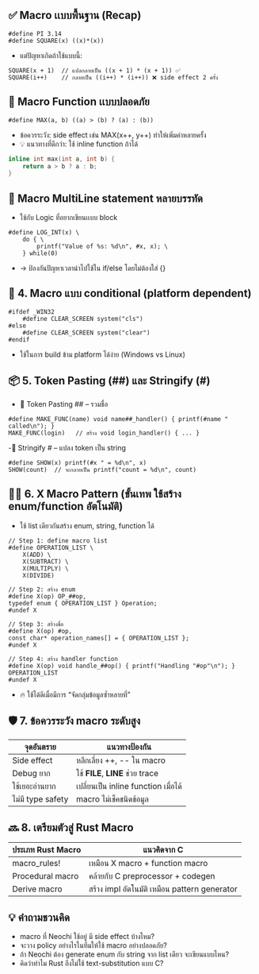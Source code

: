 ## ✅ Macro เเบบพื้นฐาน (Recap)
```
#define PI 3.14
#define SQUARE(x) ((x)*(x))
```
- แต่ปัญหาเกิดถ้าใช้แบบนี้:
```
SQUARE(x + 1)  // แปลกลายเป็น ((x + 1) * (x + 1)) ✅
SQUARE(i++)    // กลายเป็น ((i++) * (i++)) ❌ side effect 2 ครั้ง
```

## 🚀 Macro Function เเบบปลอดภัย
```
#define MAX(a, b) ((a) > (b) ? (a) : (b))
```
- ข้อควรระวัง: side effect เช่น MAX(x++, y++) ทำให้เพิ่มค่าหลายครั้ง
- 💡 แนวทางที่ดีกว่า: ใช้ inline function ถ้าได้
```c
inline int max(int a, int b) {
    return a > b ? a : b;
}
```

## 🧩 Macro MultiLine statement หลายบรรทัด
- ใช้กับ Logic ที่อยากเขียนเเบบ block
```
#define LOG_INT(x) \
    do { \
        printf("Value of %s: %d\n", #x, x); \
    } while(0)
```
- → ป้องกันปัญหาเวลานำไปใช้ใน if/else โดยไม่ต้องใส่ {}

## 🔄 4. Macro แบบ conditional (platform dependent)
```
#ifdef _WIN32
    #define CLEAR_SCREEN system("cls")
#else
    #define CLEAR_SCREEN system("clear")
#endif
```
- ใช้ในการ build ข้าม platform ได้ง่าย (Windows vs Linux)


## 📦 5. Token Pasting (##) และ Stringify (#)
- 🔹 Token Pasting ## – รวมชื่อ
```
#define MAKE_FUNC(name) void name##_handler() { printf(#name " called\n"); }
MAKE_FUNC(login)   // สร้าง void login_handler() { ... }
```
-🔹 Stringify # – แปลง token เป็น string
```
#define SHOW(x) printf(#x " = %d\n", x)
SHOW(count)  // จะกลายเป็น printf("count = %d\n", count)
```

## 🧙‍♂️ 6. X Macro Pattern (ขั้นเทพ ใช้สร้าง enum/function อัตโนมัติ)
- ใช้ list เดียวกันสร้าง enum, string, function ได้
```
// Step 1: define macro list
#define OPERATION_LIST \
    X(ADD) \
    X(SUBTRACT) \
    X(MULTIPLY) \
    X(DIVIDE)

// Step 2: สร้าง enum
#define X(op) OP_##op,
typedef enum { OPERATION_LIST } Operation;
#undef X

// Step 3: สร้างชื่อ
#define X(op) #op,
const char* operation_names[] = { OPERATION_LIST };
#undef X

// Step 4: สร้าง handler function
#define X(op) void handle_##op() { printf("Handling "#op"\n"); }
OPERATION_LIST
#undef X
```
- 🔥 ใช้ได้ดีเมื่อมีการ “จัดกลุ่มข้อมูลซ้ำหลายที่”



## 🛡️ 7. ข้อควรระวัง macro ระดับสูง
| จุดอันตราย        | แนวทางป้องกัน                     |
| --------------- | ------------------------------- |
| Side effect     | หลีกเลี่ยง ++, -- ใน macro         |
| Debug ยาก       | ใช้ __FILE__, __LINE__ ช่วย trace |
| ใช้เยอะอ่านยาก    | เปลี่ยนเป็น inline function เมื่อได้  |
| ไม่มี type safety | macro ไม่เช็คชนิดข้อมูล              |

## 🔜 8. เตรียมตัวสู่ Rust Macro
| ประเภท Rust Macro | แนวคิดจาก C                               |
| ----------------- | ---------------------------------------- |
| macro_rules!      | เหมือน X macro + function macro           |
| Procedural macro  | คล้ายกับ C preprocessor + codegen          |
| Derive macro      | สร้าง impl อัตโนมัติ เหมือน pattern generator |



## 💡 คำถามชวนคิด
- macro ที่ Neochi ใช้อยู่ มี side effect บ้างไหม?
- จะวาง policy อย่างไรในทีมให้ใช้ macro อย่างปลอดภัย?
- ถ้า Neochi ต้อง generate enum กับ string จาก list เดียว จะเขียนแบบไหน?
- คิดว่าทำไม Rust ถึงไม่ใช้ text-substitution แบบ C?